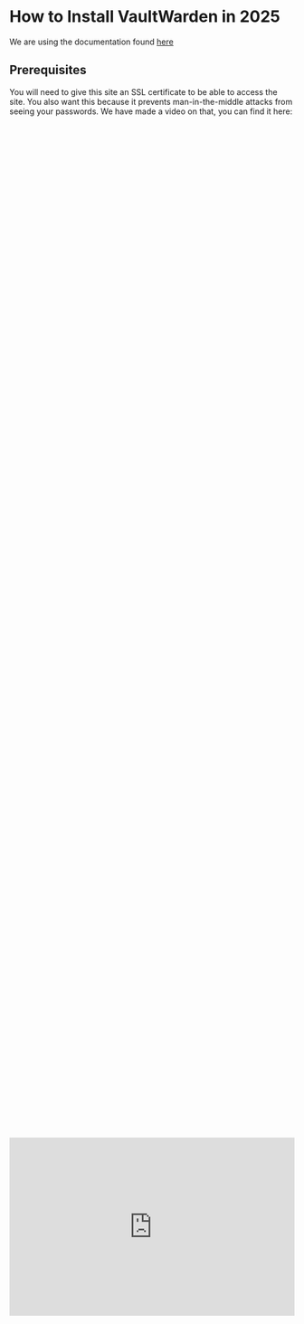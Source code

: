 # How to Install VaultWarden in 2025

We are using the documentation found [here](https://github.com/dani-garcia/vaultwarden)

## Prerequisites

You will need to give this site an SSL certificate to be able to access the site. You also want this because it prevents man-in-the-middle attacks from seeing your passwords. We have made a video on that, you can find it here:

<div style="display: flex; justify-content: center; align-items: center; height: 100%;">
    <iframe width="560" height="315" src="https://www.youtube.com/embed/DjKom4B4USo?si=2mTOOYuxy4Zwk7-l" frameborder="0" allow="accelerometer; autoplay; clipboard-write; encrypted-media; gyroscope; picture-in-picture" allowfullscreen></iframe>
</div>

The article on our site can be found [here](https://www.learntohomelab.com/homelabseries/EP26_nginxproxymanagerssl/)

## Create a Container/VM in Proxmox

The CT will be configured with 512MB of ram, 2 CPU cores, and 10 GB of storage.

1.  Log in with the username _root_ and the password you created during setup.
2.  Do the following command to get the IP address of your CT:
    
```
ip a
```

<a href="/images/EP28_vaultwarden/Still 2025-04-19 115016_1.7.1.png" class="image-expand">
    <img src="/images/EP28_vaultwarden/Still 2025-04-19 115016_1.7.1.png" alt="Description of your image">
</a>

## Installing Vaultwarden Video

<div style="display: flex; justify-content: center; align-items: center; height: 100%;">
    <iframe width="560" height="315" src="https://www.youtube.com/embed/HNW9jKKz-Xw?si=7EpeqaphNn4lLAhL" frameborder="0" allow="accelerometer; autoplay; clipboard-write; encrypted-media; gyroscope; picture-in-picture" allowfullscreen></iframe>
</div>


## Installing Docker & Compose

We will be following the documentation found [here](https://docs.docker.com/engine/install/ubuntu/)

See the following commands to install Docker:

Run the following command to uninstall all conflicting packages:

```
for pkg in docker.io docker-doc docker-compose docker-compose-v2 podman-docker containerd runc; do sudo apt-get remove $pkg; done
```

<a href="/images/EP28_vaultwarden/Still 2025-04-19 115234_1.7.2.png" class="image-expand">
    <img src="/images/EP28_vaultwarden/Still 2025-04-19 115234_1.7.2.png" alt="Description of your image">
</a>

Set up Docker's `apt` repository.

```
# Add Docker's official GPG key:
sudo apt-get update
sudo apt-get install ca-certificates curl
sudo install -m 0755 -d /etc/apt/keyrings
sudo curl -fsSL https://download.docker.com/linux/ubuntu/gpg -o /etc/apt/keyrings/docker.asc
sudo chmod a+r /etc/apt/keyrings/docker.asc

# Add the repository to Apt sources:
echo \
  "deb [arch=$(dpkg --print-architecture) signed-by=/etc/apt/keyrings/docker.asc] https://download.docker.com/linux/ubuntu \
  $(. /etc/os-release && echo "${UBUNTU_CODENAME:-$VERSION_CODENAME}") stable" | \
  sudo tee /etc/apt/sources.list.d/docker.list > /dev/null
sudo apt-get update
```

Install the Docker packages.

```
sudo apt-get install docker-ce docker-ce-cli containerd.io docker-buildx-plugin docker-compose-plugin
```

Verify that the installation is successful by running the `hello-world` image:

```
sudo docker run hello-world
```

Verify the compose version:

```
docker compose version
```

## Create a compose file

To use Docker Compose, you need to create a `compose.yaml` which will hold the configuration for running the Vaultwarden container.

```
nano compose.yml
```

Then you paste the following configuration:

```
services:
  vaultwarden:
    image: vaultwarden/server:latest
    container_name: vaultwarden
    restart: unless-stopped
    environment:
      DOMAIN: "https://vw.domain.tld"
    volumes:
      - ./vw-data/:/data/
    ports:
      - 80:80
```

Start the Docker Compose file with (the -d runs it in the background so you can still use your CLI:)

```
docker compose up -d
```

## Set up your SSL Certificate

If you have not followed our previous video on how to set up SSL certificates with Nginx Proxy Manager, please follow that video [here](https://www.youtube.com/watch?v=DjKom4B4USo)

## After logging into Vaultwarden

1.  Open Vaultwarden via the new URL you created.
2.  Create a username and password
3.  login
4.  Select “Install Browser Extension.”
5.  On the top right of Chrome, find your Vaultwarden extension
6.  Select “Accessing” (Bitwarden), there will be a self-hosted option, select that, and type the URL of your own Bitwarden server.

<a href="/images/EP28_vaultwarden/Still 2025-04-19 115234_1.19.1.png" class="image-expand">
    <img src="/images/EP28_vaultwarden/Still 2025-04-19 115234_1.19.1.png" alt="Description of your image">
</a>

7.  You will then be able to go to your common websites and add your username and password into Vaultwarden for use at later times, change your passwords to a more complex password, and much more.

## Follow Us on Social Media

[YouTube](https://www.youtube.com/@learntohomelab)

[Discord](https://discord.gg/6MsHSJWZpH)

[Patreon](https://www.patreon.com/c/learntohomelab)

[Reddit](https://www.reddit.com/r/learntohomelab/)

[Rumble](https://rumble.com/c/c-7585051)